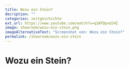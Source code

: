 ```yaml
---
title: Wozu ein Stein?
decription: ""
categories: zeitgeschichte
ext_url: https://www.youtube.com/watch?v=q1WTDpxdJ4I
image: showroom/wozu-ein-stein.png
imageAlternativeText: "Screenshot von: Wozu ein Stein?"
permalink: /showroom/wozu-ein-stein
---
```


# Wozu ein Stein?
